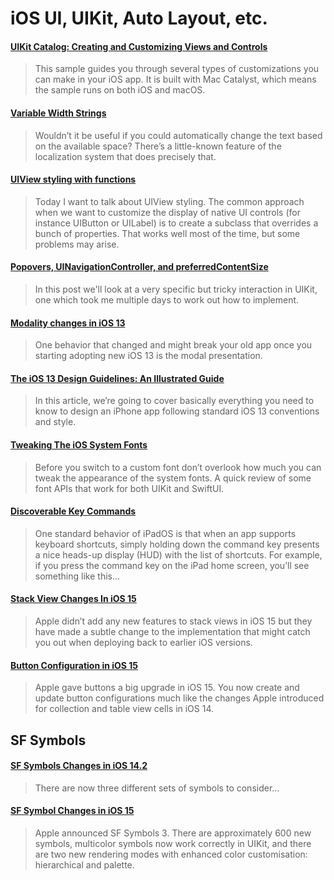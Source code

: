 # iOS UI, UIKit, Auto Layout, etc.

#### [UIKit Catalog: Creating and Customizing Views and Controls](https://developer.apple.com/documentation/uikit/views_and_controls/uikit_catalog_creating_and_customizing_views_and_controls)

> This sample guides you through several types of customizations you can make in your iOS app. It is built with Mac Catalyst, which means the sample runs on both iOS and macOS.

#### [Variable Width Strings](https://useyourloaf.com/blog/variable-width-strings/)

> Wouldn’t it be useful if you could automatically change the text based on the available space? There’s a little-known feature of the localization system that does precisely that.

#### [UIView styling with functions](https://felginep.github.io/2019-02-19/uiview-styling-with-functions)

> Today I want to talk about UIView styling. The common approach when we want to customize the display of native UI controls (for instance UIButton or UILabel) is to create a subclass that overrides a bunch of properties. That works well most of the time, but some problems may arise.

#### [Popovers, UINavigationController, and preferredContentSize](https://noahgilmore.com/blog/popover-uinavigationcontroller-preferredcontentsize/)

> In this post we'll look at a very specific but tricky interaction in UIKit, one which took me multiple days to work out how to implement.

#### [Modality changes in iOS 13](https://sarunw.com/posts/modality-changes-in-ios13)

> One behavior that changed and might break your old app once you starting adopting new iOS 13 is the modal presentation.

#### [The iOS 13 Design Guidelines: An Illustrated Guide](https://learnui.design/blog/ios-design-guidelines-templates.html)

> In this article, we’re going to cover basically everything you need to know to design an iPhone app following standard iOS 13 conventions and style.

#### [Tweaking The iOS System Fonts](https://useyourloaf.com/blog/tweaking-the-ios-system-fonts/)

> Before you switch to a custom font don’t overlook how much you can tweak the appearance of the system fonts. A quick review of some font APIs that work for both UIKit and SwiftUI.

#### [Discoverable Key Commands](https://indiestack.com/2021/03/discoverable-key-commands/)

> One standard behavior of iPadOS is that when an app supports keyboard shortcuts, simply holding down the command key presents a nice heads-up display (HUD) with the list of shortcuts. For example, if you press the command key on the iPad home screen, you’ll see something like this...

#### [Stack View Changes In iOS 15](https://useyourloaf.com/blog/stack-view-changes-in-ios-15/)

> Apple didn’t add any new features to stack views in iOS 15 but they have made a subtle change to the implementation that might catch you out when deploying back to earlier iOS versions.

#### [Button Configuration in iOS 15](https://useyourloaf.com/blog/button-configuration-in-ios-15/)

> Apple gave buttons a big upgrade in iOS 15. You now create and update button configurations much like the changes Apple introduced for collection and table view cells in iOS 14.

## SF Symbols

#### [SF Symbols Changes in iOS 14.2](https://hacknicity.medium.com/sf-symbols-changes-in-ios-14-2-8a8bdf708426)

> There are now three different sets of symbols to consider...

#### [SF Symbol Changes in iOS 15](https://hacknicity.medium.com/sf-symbol-changes-in-ios-15-fa40a332de3b)

> Apple announced SF Symbols 3. There are approximately 600 new symbols, multicolor symbols now work correctly in UIKit, and there are two new rendering modes with enhanced color customisation: hierarchical and palette.
